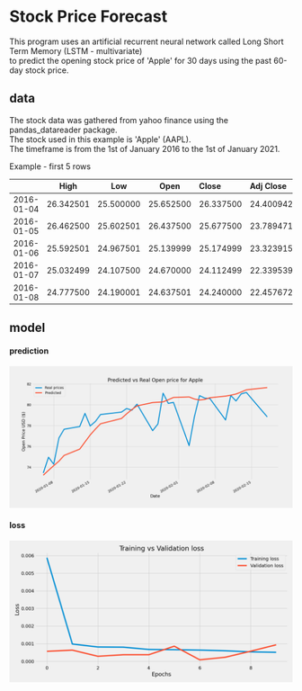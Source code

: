 # Stock Price Forecast
This program uses an artificial recurrent neural network called Long Short Term Memory (LSTM - multivariate)<br/>to predict the opening stock price of 'Apple' for 30 days using the past 60-day stock price.

## data

The stock data was gathered from yahoo finance using the pandas_datareader package. <br>
The stock used in this example is 'Apple' (AAPL). <br>
The timeframe is from the 1st of January 2016 to the 1st of January 2021.

Example - first 5 rows

|| High | Low | Open | Close | Adj Close |
|:-------------:|:-------------:|:-------------:|:-------------:|:--------------|:--------------|
|2016-01-04|26.342501|25.500000|25.652500|26.337500|24.400942|
|2016-01-05|26.462500|25.602501|26.437500|25.677500|23.789471|
|2016-01-06|25.592501|24.967501|25.139999|25.174999|23.323915|
|2016-01-07|25.032499|24.107500|24.670000|24.112499|22.339539|
|2016-01-08|24.777500|24.190001|24.637501|24.240000|22.457672|

## model

#### prediction

![Plot of the predicted vs actual prices](https://github.com/breezy11/simple-programs/blob/master/stock-price-forecast/plots/predicted.png)

#### loss

![Plot of the training and validation loss](https://github.com/breezy11/simple-programs/blob/master/stock-price-forecast/plots/training-validation-loss.png)

